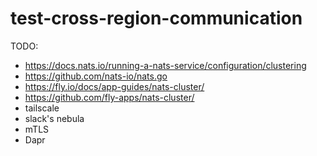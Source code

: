 # test-cross-region-communication

TODO:
* https://docs.nats.io/running-a-nats-service/configuration/clustering
* https://github.com/nats-io/nats.go
* https://fly.io/docs/app-guides/nats-cluster/
* https://github.com/fly-apps/nats-cluster/
* tailscale
* slack's nebula
* mTLS
* Dapr
